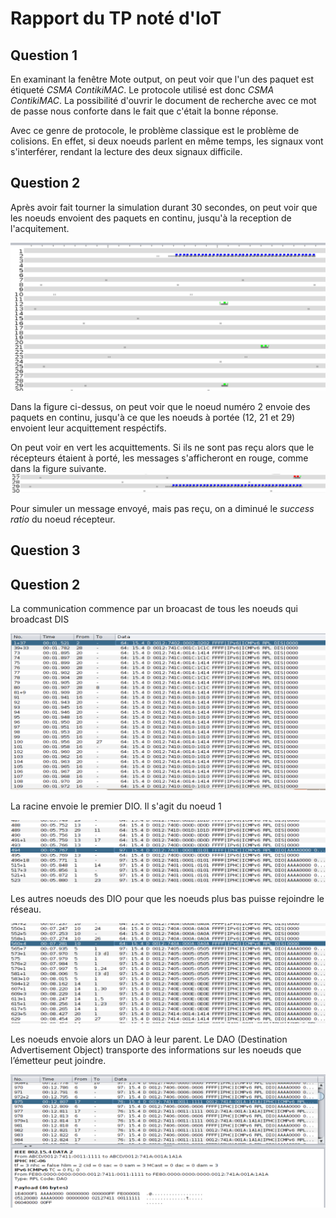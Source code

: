 # Rapport du TP noté d'IoT

## Question 1

En examinant la fenêtre Mote output, on peut voir que l'un des paquet est étiqueté *CSMA ContikiMAC*. Le protocole utilisé est donc *CSMA ContikiMAC*. La possibilité d'ouvrir le document de recherche avec ce mot de passe nous conforte dans le fait que c'était la bonne réponse.

Avec ce genre de protocole, le problème classique est le problème de colisions. En effet, si deux noeuds parlent en même temps, les signaux vont s'interférer, rendant la lecture des deux signaux difficile.

## Question 2

Après avoir fait tourner la simulation durant 30 secondes, on peut voir que les noeuds envoient des paquets en continu, jusqu'à la reception de l'acquitement. 

<img src="img/timeline.png" alt="Envoie de paquet depuis 2" style="zoom:50%;" />

Dans la figure ci-dessus, on peut voir que le noeud numéro 2 envoie des paquets en continu, jusqu'à ce que les noeuds à portée (12, 21 et 29) envoient leur acquittement respéctifs.

On peut voir en vert les acquittements. Si ils ne sont pas reçu alors que le récepteurs étaient à porté, les messages s'afficheront en rouge, comme dans la figure suivante.
<img src="img/timeline-pas-recu.png" alt="pas reçu" style="zoom:50%;" />

Pour simuler un message envoyé, mais pas reçu, on a diminué le *success ratio* du noeud récepteur.

## Question 3

## Question 2 

La communication commence par un broacast de tous les noeuds qui broadcast DIS

![DIS](Capture/DIS.png)

La racine envoie le premier DIO. Il s'agit du noeud 1

![1erDIO](Capture/1erDIO.png)

Les autres noeuds des DIO pour que les noeuds plus bas puisse rejoindre le réseau. 

![AutreDIO](Capture/AutreDIO.png)

Les noeuds envoie alors un DAO à leur parent. 
Le DAO (Destination Advertisement Object) transporte des informations sur les noeuds que l’émetteur peut joindre.

![DAO](Capture/DAO.png)


